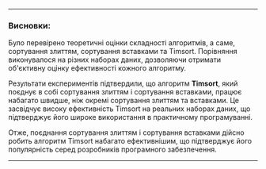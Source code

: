 ***
### Висновки:
Було перевірено теоретичні оцінки складності алгоритмів, а саме, сортування злиттям, сортування вставками та Timsort. Порівняння виконувалося на різних наборах даних, дозволяючи отримати об'єктивну оцінку ефективності кожного алгоритму.

Результати експериментів підтвердили, що алгоритм __Timsort__, який поєднує в собі сортування злиттям і сортування вставками, працює набагато швидше, ніж окремі сортування злиттям та вставками. Це засвідчує високу ефективність Timsort на реальних наборах даних, що підтверджує його широке використання в практичному програмуванні.

Отже, поєднання сортування злиттям і сортування вставками дійсно робить алгоритм Timsort набагато ефективнішим, що підтверджує його популярність серед розробників програмного забезпечення.
***